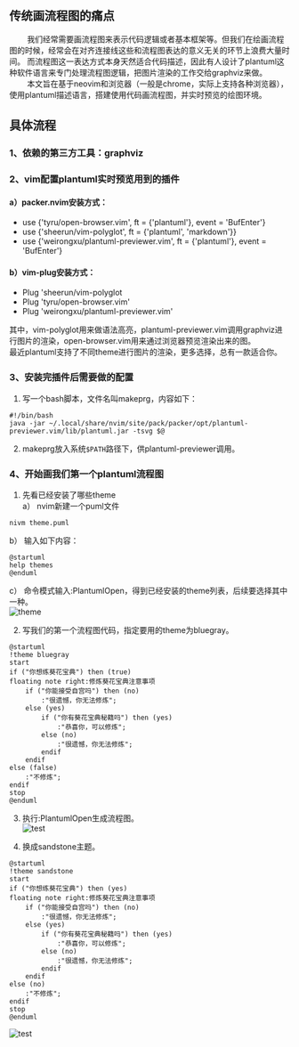 
## 传统画流程图的痛点
&nbsp;&emsp;&emsp;我们经常需要画流程图来表示代码逻辑或者基本框架等。但我们在绘画流程图的时候，经常会在对齐连接线这些和流程图表达的意义无关的环节上浪费大量时间。
而流程图这一表达方式本身天然适合代码描述，因此有人设计了plantuml这种软件语言来专门处理流程图逻辑，把图片渲染的工作交给graphviz来做。  
&nbsp;&emsp;&emsp;本文旨在基于neovim和浏览器（一般是chrome，实际上支持各种浏览器），使用plantuml描述语言，搭建使用代码画流程图，并实时预览的绘图环境。

## 具体流程
### 1、依赖的第三方工具：graphviz
### 2、vim配置plantuml实时预览用到的插件

#### a）packer.nvim安装方式：
- use {'tyru/open-browser.vim', ft = {'plantuml'}, event = 'BufEnter'}
- use {'sheerun/vim-polyglot', ft = {'plantuml', 'markdown'}}
- use {'weirongxu/plantuml-previewer.vim', ft = {'plantuml'}, event = 'BufEnter'}

#### b）vim-plug安装方式：
- Plug 'sheerun/vim-polyglot
- Plug 'tyru/open-browser.vim'
- Plug 'weirongxu/plantuml-previewer.vim'

其中，vim-polyglot用来做语法高亮，plantuml-previewer.vim调用graphviz进行图片的渲染，open-browser.vim用来通过浏览器预览渲染出来的图。  
最近plantuml支持了不同theme进行图片的渲染，更多选择，总有一款适合你。

### 3、安装完插件后需要做的配置
1. 写一个bash脚本，文件名叫makeprg，内容如下：
```
#!/bin/bash
java -jar ~/.local/share/nvim/site/pack/packer/opt/plantuml-previewer.vim/lib/plantuml.jar -tsvg $@
```
2. makeprg放入系统`$PATH`路径下，供plantuml-previewer调用。

### 4、开始画我们第一个plantuml流程图
1. 先看已经安装了哪些theme  
a） nvim新建一个puml文件
```
nivm theme.puml
```
  
b） 输入如下内容：
```
@startuml
help themes
@enduml
```
c） 命令模式输入:PlantumlOpen，得到已经安装的theme列表，后续要选择其中一种。  
![theme](http://youseeicanfly.gitee.io/picturebed/plantuml/theme.png)

2. 写我们的第一个流程图代码，指定要用的theme为bluegray。   
```
@startuml
!theme bluegray
start
if ("你想练葵花宝典") then (true)
floating note right:修炼葵花宝典注意事项
    if ("你能接受自宫吗") then (no)
        :"很遗憾，你无法修炼";
    else (yes)
        if ("你有葵花宝典秘籍吗") then (yes)
            :"恭喜你，可以修炼";
        else (no)
            :"很遗憾，你无法修炼";
        endif
    endif
else (false)
    :"不修炼";
endif
stop
@enduml
```
3. 执行:PlantumlOpen生成流程图。  
![test](http://youseeicanfly.gitee.io/picturebed/plantuml/test_bluegray.png)

3. 换成sandstone主题。  
```
@startuml
!theme sandstone
start
if ("你想练葵花宝典") then (yes)
floating note right:修炼葵花宝典注意事项
    if ("你能接受自宫吗") then (no)
        :"很遗憾，你无法修炼";
    else (yes)
        if ("你有葵花宝典秘籍吗") then (yes)
            :"恭喜你，可以修炼";
        else (no)
            :"很遗憾，你无法修炼";
        endif
    endif
else (no)
    :"不修炼";
endif
stop
@enduml
```
![test](http://youseeicanfly.gitee.io/picturebed/plantuml/test_sandstone.png)
